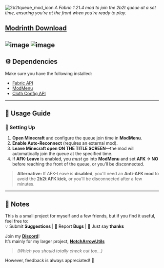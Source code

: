 ![2b2tqueue_mod_icon](https://github.com/user-attachments/assets/7ed9fe95-3169-4c29-9792-289a97a425e0)
*A Fabric 1.21.4 mod to join the 2b2t queue at a set time, ensuring you're at the front when you're ready to play.*  


## [Modrinth Download](https://modrinth.com/mod/2b2t-queue-scheduler/)

![image](https://sloc.xyz/github/NotchArrow/queue2b2t/?category=lines)
![image](https://img.shields.io/modrinth/dt/2b2t-queue-scheduler?style=plastic&logo=modrinth&label=Modrinth&link=https%3A%2F%2Fmodrinth.com%2Fmodpack%2F2b2t-queue-scheduler)
---

## ⚙️ Dependencies  
Make sure you have the following installed:  
- [Fabric API](https://modrinth.com/mod/fabric-api)  
- [ModMenu](https://modrinth.com/mod/modmenu)  
- [Cloth Config API](https://modrinth.com/mod/cloth-config)  

---

## 📖 Usage Guide  

### 🚀 Setting Up  
1. **Open Minecraft** and configure the queue join time in **ModMenu**.  
2. **Enable Auto-Reconnect** (requires an external mod).  
3. **Leave Minecraft open ON THE TITLE SCREEN**—the mod will automatically join the queue at the specified time.  
4. If **AFK-Leave** is enabled, you *must* go into **ModMenu** and set **AFK → NO** before reaching the front of the queue, or you’ll be disconnected.  

> **Alternative:** If AFK-Leave is **disabled**, you'll need an **Anti-AFK mod** to avoid the **2b2t AFK kick**, or you'll be disconnected after a few minutes.  

---

## 📝 Notes  
This is a small project for myself and a few friends, but if you find it useful, feel free to:  
💡 Submit **Suggestions** | 🐞 Report **Bugs** | 💬 Just say **thanks**  

Join my **[Discord](https://discord.gg/ZCaGkZeb4C)**!  
It’s mainly for my larger project, **[NotchArrowUtils](https://modrinth.com/mod/notcharrowutils)**  
> _(Which you should totally check out too...)_  

However, feedback is always appreciated! 🚀  

